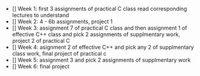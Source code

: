 - [] Week 1: first 3 assignments of practical C class read corresponding lectures to understand
- [] Week 2: 4 - 6b assignments, project 1
- [] Week 3: assignment 7 of practical C class and then assignment 1 of effective C++ class and pick 2 assignments of supplmentary work, project 2 of practical C
- [] Week 4: asignment 2 of effective C++ and pick any 2 of supplmentary class work, final project of practical c
- [] Week 5: assignment 3 and pick 2 assignments of supplmentary work
- [] Week 6: final project
